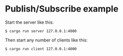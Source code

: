 # Publish/Subscribe example

Start the server like this:

```
$ cargo run server 127.0.0.1:4000
```

Then start any number of clients like this:

```
$ cargo run client 127.0.0.1:4000
```
